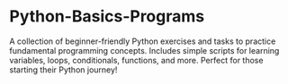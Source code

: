 # Python-Basics-Programs
A collection of beginner-friendly Python exercises and tasks to practice fundamental programming concepts. Includes simple scripts for learning variables, loops, conditionals, functions, and more. Perfect for those starting their Python journey!
